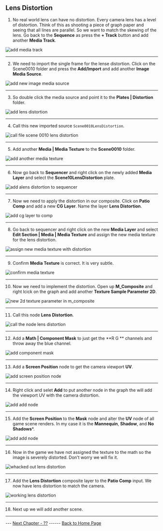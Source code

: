 ## Lens Distortion

1.  No real world lens can have no distortion. Every camera lens has a level of distortion.  Think of this as shooting a piece of graph paper and seeing that all lines are parallel.  So we want to match the skewing of the lens. Go back to the **Sequence** as press the **+ Track** button and add another **Media Track**.

![add media track](../images/addSequencerMediaTrack.jpg)

***

2.  We need to import the single frame for the lense distortion.  Click on the Scene0010 folder and press the **Add/Import** and add another **Image Media Source**.

![add new image media source](../images/newImageMediaSource.jpg)

***

3. So double click the media source and point it to the **Plates | Distortion** folder.

![add lens distortion](../images/selectLensDistortion.jpg)

***

4.  Call this new imported source `Scene0010LensDistortion`.

![call file scene 0010 lens distortion](../images/scene10LensDistortion.jpg)

***

5. Add another **Media | Media Texture** to the **Scene0010** folder.

![add another media texture](../images/addAnotherMediaTexture.jpg)

***

6. Now go back to **Sequencer** and right click on the newly added **Media Layer** and select the **Scene10LensDistortion** plate.

![add alens distortion to sequencer](../images/addLensDistortionToSequencer.jpg)

***

7. Now we need to apply the distortion in our composite.  Click on **Patio Comp** and add a new **CG Layer**. Name the layer **Lens Distortion**.

![add cg layer to comp](../images/addCGLensDistortionLayerOnComp.jpg)

***

8.  Go back to sequencer and right click on the new **Media Layer** and select **Edit Section | Media | Media Texture** and assign the new media texture for the lens distortion.

![assign new media texture with distortion](../images/assignDistortionLayerToSequencer.jpg)

***

9. Confirm **Media Texture** is correct.  It is very subtle.

![confirm media texture](../images/ConfirmMediaTexture.jpg)

***

10. Now we need to implement the distortion.  Open up **M_Composite** and right lcick on the graph and add another **Texture Sample Parameter 2D**.

![new 2d texture parameter in m_composite](../images/mcompositeNewTexture.jpg)

***

11. Call this node **Lens Distortion**.

![call the node lens distortion](../images/lensDistortion.jpg)

***

12.  Add a **Math | Component Mask** to just get the **R G ** channels and throw away the blue channel.

![add component mask](../images/mathComponentMask.jpg)

***

13. Add a **Screen Position** node to get the camera viewport **UV**.

![add screen position node](../images/screenportUV.jpg)

***

14. Right click and selet **Add** to put another node in the graph the will add the viewport UV with the camera distortion.

![add add node](../images/AddAnAddNode.jpg)

***

15. Add the **Screen Position** to the **Mask** node and alter the **UV** node of all game scene renders.  In my case it is the **Mannequin**, **Shadow**, and **No Shadows***.

![add add node](../images/attachNodesForLensDistortion.jpg)

***

16. Now in the game we have not assigned the texture to the math so the image is severely distorted.  Don't worry we will fix it.

![whacked out lens distortion](../images/whackedOutLensDistortion.jpg)

***

17. Add the **Lens Distortion** composite layer to the **Patio Comp** input. We now have lens distortion to match the camera.

![working lens distortion](../images/assLensDistortion.jpg)

***

18. Next up we will add another scene.


***

--- [Next Chapter - ??](../shadow_matte/README.md) ------ [Back to Home Page](../README.md)